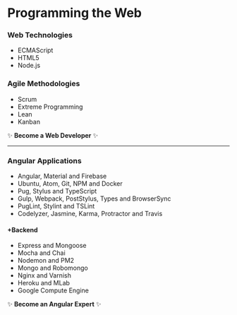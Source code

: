 # Programming the Web

### Web Technologies
* ECMAScript
* HTML5
* Node.js

### Agile Methodologies
* Scrum
* Extreme Programming
* Lean
* Kanban

:sparkles: **Become a Web Developer** :sparkles:

***

### Angular Applications
* Angular, Material and Firebase
* Ubuntu, Atom, Git, NPM and Docker
* Pug, Stylus and TypeScript
* Gulp, Webpack, PostStylus, Types and BrowserSync
* PugLint, Stylint and TSLint
* Codelyzer, Jasmine, Karma, Protractor and Travis

#### +Backend
* Express and Mongoose
* Mocha and Chai
* Nodemon and PM2
* Mongo and Robomongo
* Nginx and Varnish
* Heroku and MLab
* Google Compute Engine

:sparkles: **Become an Angular Expert** :sparkles:
